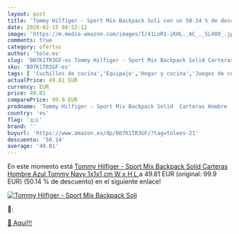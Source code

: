 ```yaml
---
layout: post
title: 'Tommy Hilfiger - Sport Mix Backpack Soli con un 50.14 % de descuento'
date: 2020-02-15 08:52:12
image: 'https://m.media-amazon.com/images/I/41LoR1-iKHL._AC_._SL400_.jpg'
comments: true
category: ofertas
author: 'tole.es'
slug: 'B07K1TR3GF-es Tommy Hilfiger - Sport Mix Backpack Solid Carteras Hombre...'
sku: 'B07K1TR3GF-es'
tags: [ 'Cuchillos de cocina','Equipaje','Hogar y cocina','Juegos de cuchillos de cocina','Mochilas','Mochilas tipo casual','Utensilios de cocina','backpack', ]
actualPrice: 49.81 EUR
currency: EUR
price: 49.81
comparePrice: 99.9 EUR
prodname: 'Tommy Hilfiger - Sport Mix Backpack Solid  Carteras Hombre  Azul  Tommy Navy   1x1x1 cm  W x H L '
country: 'es'
flag: '🇪🇸'
brand: ''
buyurl: 'https://www.amazon.es/dp/B07K1TR3GF/?tag=tolees-21'
descuento: '50.14'
average: '49.81'
---
```


En este momento está [Tommy Hilfiger - Sport Mix Backpack Solid  Carteras Hombre  Azul  Tommy Navy   1x1x1 cm  W x H L ](https://www.amazon.es/dp/B07K1TR3GF/?tag=tolees-21) a 49.81 EUR (original: 99.9 EUR) (50.14 %  de descuento) en el siguiente enlace!

[![Tommy Hilfiger - Sport Mix Backpack Soli](https://m.media-amazon.com/images/I/41LoR1-iKHL._AC_._SL400_.jpg)](https://www.amazon.es/dp/B07K1TR3GF/?tag=tolees-21)

🔎:


[🛒 Aquí!!!](https://www.amazon.es/dp/B07K1TR3GF/?tag=tolees-21)
